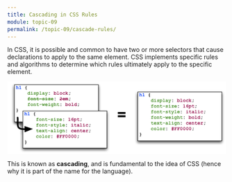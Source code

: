 ```yaml
---
title: Cascading in CSS Rules
module: topic-09
permalink: /topic-09/cascade-rules/
---
```


<div class="divider-heading"></div>

In CSS, it is possible and common to have two or more selectors that cause declarations to apply to the same element. CSS implements specific rules and algorithms to determine which rules ultimately apply to the specific element.

<img src="../img/css-cascading.png" alt="how css and html files link together to reach the user" title="Using Style Sheets to Separate Content From Appearance" style="width: ; display: block; margin: 10px auto;" />

This is known as **cascading**, and is fundamental to the idea of CSS (hence why it is part of the name for the language).
